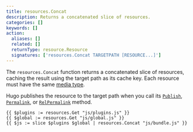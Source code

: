 ```yaml
---
title: resources.Concat
description: Returns a concatenated slice of resources.
categories: []
keywords: []
action:
  aliases: []
  related: []
  returnType: resource.Resource
  signatures: ['resources.Concat TARGETPATH [RESOURCE...]']
---
```


The `resources.Concat` function returns a concatenated slice of resources, caching the result using the target path as its cache key. Each resource must have the same [media type].

Hugo publishes the resource to the target path when you call its [`Publish`], [`Permalink`], or [`RelPermalink`] method. 

[media type]: https://en.wikipedia.org/wiki/Media_type
[`publish`]: /methods/resource/publish/
[`permalink`]: /methods/resource/permalink/
[`relpermalink`]: /methods/resource/relpermalink/

```go-html-template
{{ $plugins := resources.Get "js/plugins.js" }}
{{ $global := resources.Get "js/global.js" }}
{{ $js := slice $plugins $global | resources.Concat "js/bundle.js" }}
```
